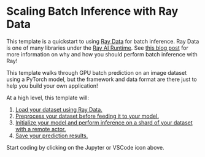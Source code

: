 # Scaling Batch Inference with Ray Data

This template is a quickstart to using [Ray
Data](https://docs.ray.io/en/latest/data/data.html) for batch
inference. Ray Data is one of many libraries under the [Ray AI
Runtime](https://docs.ray.io/en/latest/ray-air/getting-started.html).
See [this blog
post](https://www.anyscale.com/blog/model-batch-inference-in-ray-actors-actorpool-and-datasets)
for more information on why and how you should perform batch inference
with Ray!

This template walks through GPU batch prediction on an image dataset
using a PyTorch model, but the framework and data format are there just
to help you build your own application!

At a high level, this template will:

1.  [Load your dataset using Ray
    Data.](https://docs.ray.io/en/latest/data/loading-data.html)
2.  [Preprocess your dataset before feeding it to your
    model.](https://docs.ray.io/en/latest/data/transforming-data.html)
3.  [Initialize your model and perform inference on a shard of your
    dataset with a remote
    actor.](https://docs.ray.io/en/latest/data/transforming-data.html#callable-class-udfs)
4.  [Save your prediction
    results.](https://docs.ray.io/en/latest/data/api/input_output.html)

Start coding by clicking on the Jupyter or VSCode icon above.